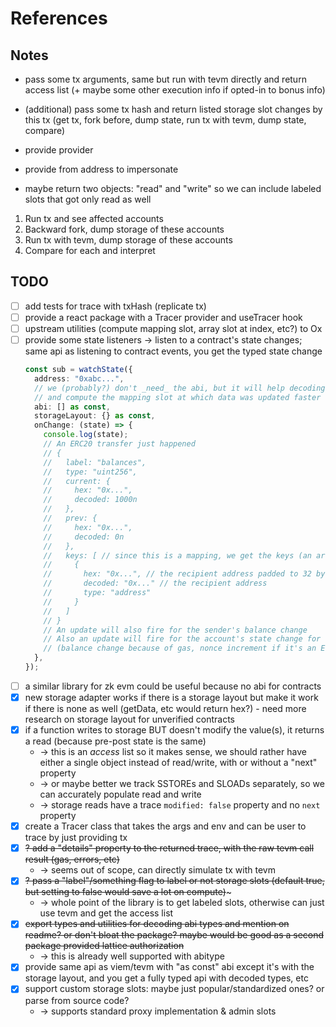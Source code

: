 # References

## Notes

- pass some tx arguments, same but run with tevm directly and return access list (+ maybe some other execution info if opted-in to bonus info)
- (additional) pass some tx hash and return listed storage slot changes by this tx (get tx, fork before, dump state, run tx with tevm, dump state, compare)

- provide provider
- provide from address to impersonate
- maybe return two objects: "read" and "write" so we can include labeled slots that got only read as well

1. Run tx and see affected accounts
2. Backward fork, dump storage of these accounts
3. Run tx with tevm, dump storage of these accounts
4. Compare for each and interpret

## TODO

- [ ] add tests for trace with txHash (replicate tx)
- [ ] provide a react package with a Tracer provider and useTracer hook
- [ ] upstream utilities (compute mapping slot, array slot at index, etc?) to Ox
- [ ] provide some state listeners -> listen to a contract's state changes; same api as listening to contract events, you get the typed state change
  ```typescript
  const sub = watchState({
    address: "0xabc...",
    // we (probably?) don't _need_ the abi, but it will help decoding inputs on function calls to retrieve potential mapping keys
    // and compute the mapping slot at which data was updated faster (we prioritize keys with known types), or even to compute it at all
    abi: [] as const,
    storageLayout: {} as const,
    onChange: (state) => {
      console.log(state);
      // An ERC20 transfer just happened
      // {
      //   label: "balances",
      //   type: "uint256",
      //   current: {
      //     hex: "0x...",
      //     decoded: 1000n
      //   },
      //   prev: {
      //     hex: "0x...",
      //     decoded: 0n
      //   },
      //   keys: [ // since this is a mapping, we get the keys (an array in case it's a nested mapping)
      //     {
      //       hex: "0x...", // the recipient address padded to 32 bytes
      //       decoded: "0x..." // the recipient address
      //       type: "address"
      //     }
      //   ]
      // }
      // An update will also fire for the sender's balance change
      // Also an update will fire for the account's state change for whoever made the transaction
      // (balance change because of gas, nonce increment if it's an EOA)
    },
  });
  ```
- [ ] a similar library for zk evm could be useful because no abi for contracts
- [x] new storage adapter works if there is a storage layout but make it work if there is none as well (getData, etc would return hex?) - need more research on storage layout for unverified contracts
- [x] if a function writes to storage BUT doesn't modify the value(s), it returns a read (because pre-post state is the same)
  - -> this is an _access_ list so it makes sense, we should rather have either a single object instead of read/write, with or without a "next" property
  - -> or maybe better we track SSTOREs and SLOADs separately, so we can accurately populate read and write
  - -> storage reads have a trace `modified: false` property and no `next` property
- [x] create a Tracer class that takes the args and env and can be user to trace by just providing tx
- [x] ~~? add a "details" property to the returned trace, with the raw tevm call result (gas, errors, etc)~~
  - -> seems out of scope, can directly simulate tx with tevm
- [x] ~~? pass a "label"/something flag to label or not storage slots (default true, but setting to false would save a lot on compute)~~~
  - -> whole point of the library is to get labeled slots, otherwise can just use tevm and get the access list
- [x] ~~export types and utilities for decoding abi types and mention on readme? or don't bloat the package? maybe would be good as a second package provided lattice authorization~~
  - -> this is already well supported with abitype
- [x] provide same api as viem/tevm with "as const" abi except it's with the storage layout, and you get a fully typed api with decoded types, etc
- [x] support custom storage slots: maybe just popular/standardized ones? or parse from source code?
  - -> supports standard proxy implementation & admin slots
